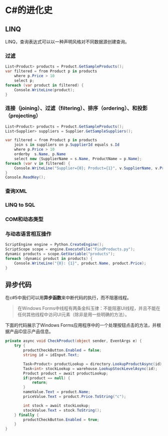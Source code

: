 # C#的进化史

## LINQ

LINQ，查询表达式可以以一种声明风格对不同数据源创建查询。

### 过滤

```c#
List<Product> products = Product.GetSampleProducts();
var filtered = from Product p in products
    where p.Price > 10
    select p;
foreach (var product in filtered) {
    Console.WriteLine(product);
}
```

### 连接（joining）、过滤（filtering）、排序（ordering）、和投影（projecting）

```c#
List<Product> products = Product.GetSampleProducts();
List<Supplier> suppliers = Supplier.GetSampleSuppliers();

var filtered = from Product p in products
    join s in suppliers on p.SupplierId equals s.Id
    where p.Price > 10
    orderby  s.Name, p.Name
    select new {SupplierName = s.Name, ProductName = p.Name};
foreach (var v in filtered) {
    Console.WriteLine("Supplier={0}; Product={1}", v.SupplierName, v.ProductName);
}
Console.ReadKey();
```

### 查询XML

### LINQ to SQL

### COM和动态类型

### 与动态语言相互操作

```c#
ScriptEngine engine = Python.CreateEngine();
ScriptScope scope = engine.ExecuteFile("FindProducts.py");
dynamic products = scope.GetVariable("products");
foreach (dynamic product in products) {
    Console.WriteLine("{0}: {1}", product.Name, product.Price);
}
```

## 异步代码

在c#5中我们可以用**异步函数**来中断代码的执行，而不阻塞线程。

> 在Windows Forms中线程有两条金科玉律：不能阻塞UI线程，并且不能在任何其他线程中访问UI元素（除非是用一些明确的方法）。

下面的代码展示了Windows Forms应用程序中的一个处理按钮点击的方法，并根据产品ID显示产品信息。

```c#
private async void CheckProduct(object sender, EventArgs e) {
    try {
        productCheckButton.Enabled = false;
        string id = idInput.Text;

        Task<Product> productLookup = directory.LookupProductAsync(id);
        Task<int> stockLookup = warehouse.LookupStockLevelAsync(id);
        Product product = await productLookup;
        if(product == null) {
            return;
        }
        nameValue.Text = product.Name;
        priceValue.Text = product.Price.ToString("c");

        int stock = await stockLookup;
        stockValue.Text = stock.ToString();
    } finally {
        productCheckButton.Enabled = true;
    }
} 
```